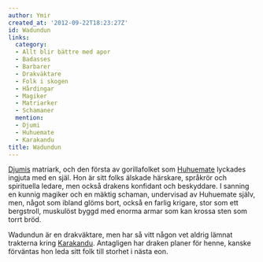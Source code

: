 ```yaml
---
author: Ymir
created_at: '2012-09-22T18:23:27Z'
id: Wadundun
links:
  category:
  - Allt blir bättre med apor
  - Badasses
  - Barbarer
  - Drakväktare
  - Folk i skogen
  - Hårdingar
  - Magiker
  - Matriarker
  - Schamaner
  mention:
  - Djumi
  - Huhuemate
  - Karakandu
title: Wadundun
---
```


[Djumis] matriark, och den första av gorillafolket som [Huhuemate] lyckades ingjuta med en själ. Hon
är sitt folks älskade härskare, språkrör och spirituella ledare, men också drakens konfidant och
beskyddare. I sanning en kunnig magiker och en mäktig schaman, undervisad av Huhuemate själv, men,
något som ibland glöms bort, också en farlig krigare, stor som ett bergstroll, muskulöst byggd med
enorma armar som kan krossa sten som torrt bröd.

Wadundun är en drakväktare, men har så vitt någon vet aldrig lämnat trakterna kring [Karakandu].
Antagligen har draken planer för henne, kanske förväntas hon leda sitt folk till storhet i nästa
eon.

  [Djumis]: Djumi
  [Huhuemate]: Huhuemate
  [Karakandu]: Karakandu